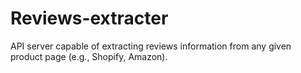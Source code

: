 # Reviews-extracter
API server capable of extracting reviews information from any given product page (e.g., Shopify, Amazon).
